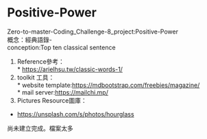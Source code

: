 # Positive-Power
Zero-to-master-Coding_Challenge-8_project:Positive-Power  
概念：經典語錄-  
conception:Top ten classical sentence  
  1. Reference參考：  
    * https://arielhsu.tw/classic-words-1/  
  2. toolkit 工具：  
    * website template:https://mdbootstrap.com/freebies/magazine/  
    * mail server:https://mailchi.mp/  
  3. Pictures Resource圖庫：  
  * https://unsplash.com/s/photos/hourglass  

尚未建立完成。檔案太多
